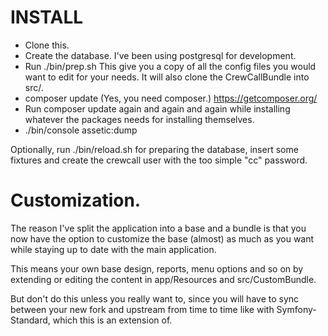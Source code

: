 # INSTALL

 - Clone this.
 - Create the database. I've been using postgresql for development.
 - Run ./bin/prep.sh  This give you a copy of all the config files you would want to edit for your needs. It will also clone the CrewCallBundle into src/.
 - composer update (Yes, you need composer.) https://getcomposer.org/
 - Run composer update again and again and again while installing whatever the packages needs for installing themselves.
 - ./bin/console assetic:dump

Optionally, run ./bin/reload.sh for preparing the database, insert some fixtures and create the crewcall user with the too simple "cc" password.

# Customization.

The reason I've split the application into a base and a bundle is that you now have the option to customize the base (almost) as much as you want while staying up to date with the main application.

This means your own base design, reports, menu options and so on by extending or editing the content in app/Resources and src/CustomBundle.

But don't do this unless you really want to, since you will have to sync between your new fork and upstream from time to time like with Symfony-Standard, which this is an extension of.
